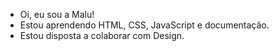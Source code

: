 - Oi, eu sou a Malu!
- Estou aprendendo HTML, CSS, JavaScript e documentação.
- Estou disposta a colaborar com Design.
